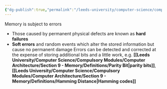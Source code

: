 ```yaml
---
{"dg-publish":true,"permalink":"/leeds-university/computer-science/compulsory-modules/computer-architecture/section-9-memory/memory-errors/"}
---
```


Memory is subject to errors
- Those caused by permanent physical defects are known as **hard failures**
- **Soft errors** and random events which alter the stored information but cause no permanent damage
Errors can be detected and corrected at the expense of storing additional bits and a little work,
e.g. **[[Leeds University/Computer Science/Compulsory Modules/Computer Architecture/Section 9 - Memory/Definitions/Parity Bit\|parity bits]]**, **[[Leeds University/Computer Science/Compulsory Modules/Computer Architecture/Section 9 - Memory/Definitions/Hamming Distance\|Hamming codes]]**
